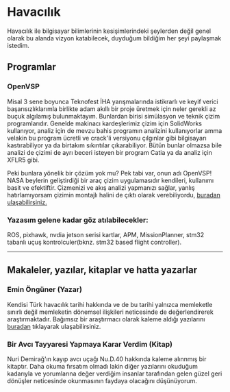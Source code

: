 # Havacılık
Havacılık ile bilgisayar bilimlerinin kesişimlerindeki şeylerden değil genel olarak bu alanda vizyon katabilecek, duyduğum bildiğim her şeyi paylaşmak istedim.


## Programlar

### OpenVSP
Misal 3 sene boyunca Teknofest İHA yarışmalarında istikrarlı ve keyif verici başarısızlıklarımla birlikte adam akıllı bir proje üretmek için neler gerekli az buçuk algılamış bulunmaktayım. Bunlardan birisi simülasyon ve teknik çizim programlarıdır. 
Genelde makinacı kardeşlerimiz çizim için SolidWorks kullanıyor, analiz için de mevzu bahis programın analizini kullanıyorlar amma velakin bu program ücretli ve crack'li versiyonu çılgınlar gibi bilgisayarı kastırabiliyor ya da birtakım sıkıntılar çıkarabiliyor. Bütün bunlar olmazsa bile analizi de çizimi de ayrı beceri isteyen bir program Catia ya da analiz için XFLR5 gibi.

Peki bunlara yönelik bir çözüm yok mu? Pek tabi var, onun adı OpenVSP! NASA beylerin geliştirdiği bir araç çizim uygulamasıdır kendileri, kullanımı basit ve efektiftir. Çizmenizi ve akış analizi yapmanızı sağlar, yanlış hatırlamıyorsam çizimin montajlı halini de çıktı olarak verebiliyordu, [buradan ulaşabilirsiniz.](http://openvsp.org/) 

### Yazasım gelene kadar göz atılabilecekler:
ROS, pixhawk, nvdia jetson serisi kartlar, APM, MissionPlanner, stm32 tabanlı uçuş kontrolculer(bknz. stm32 based flight controller).

---

## Makaleler, yazılar, kitaplar ve hatta yazarlar

### Emin Öngüner (Yazar)
Kendisi Türk havacılık tarihi hakkında ve de bu tarihi yalnızca memleketle sınırlı değil memleketin dönemsel ilişkileri neticesinde de değerlendirerek araştırmaktadır. Bağımsız bir araştırmacı olarak kaleme aldığı yazılarını [buradan](https://independent.academia.edu/Emir%C3%96ng%C3%BCner) tıklayarak ulaşabilirsiniz.

### Bir Avcı Tayyaresi Yapmaya Karar Verdim (Kitap)
Nuri Demirağ'ın kayıp avcı uçağı Nu.D.40 hakkında kaleme alınnmış bir kitaptır. Daha okuma fırsatım olmadı lakin diğer yazılarını okuduğum kadarıyla ve yorumlarına değer verdiğim insanlar tarafından gelen güzel geri dönüşler neticesinde okunmasının faydaya olacağını düşünüyorum. 
